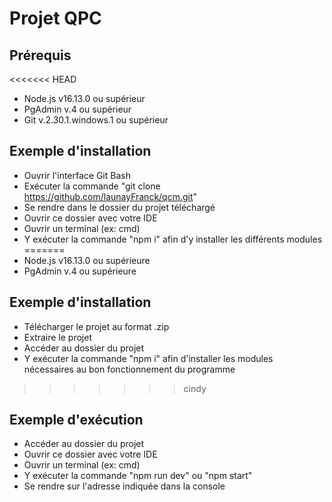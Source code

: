 # Projet QPC

## Prérequis

<<<<<<< HEAD
- Node.js v16.13.0 ou supérieur
- PgAdmin v.4 ou supérieur
- Git v.2.30.1.windows.1 ou supérieur

## Exemple d'installation

- Ouvrir l'interface Git Bash
- Exécuter la commande "git clone https://github.com/launayFranck/qcm.git"
- Se rendre dans le dossier du projet téléchargé
- Ouvrir ce dossier avec votre IDE
- Ouvrir un terminal (ex: cmd)
- Y exécuter la commande "npm i" afin d'y installer les différents modules
=======
- Node.js v16.13.0 ou supérieure
- PgAdmin v.4 ou supérieure

## Exemple d'installation

- Télécharger le projet au format .zip
- Extraire le projet
- Accéder au dossier du projet
- Y exécuter la commande "npm i" afin d'installer les modules nécessaires au bon fonctionnement du programme
>>>>>>> cindy

## Exemple d'exécution

- Accéder au dossier du projet
- Ouvrir ce dossier avec votre IDE
- Ouvrir un terminal (ex: cmd)
- Y exécuter la commande "npm run dev" ou "npm start"
- Se rendre sur l'adresse indiquée dans la console
